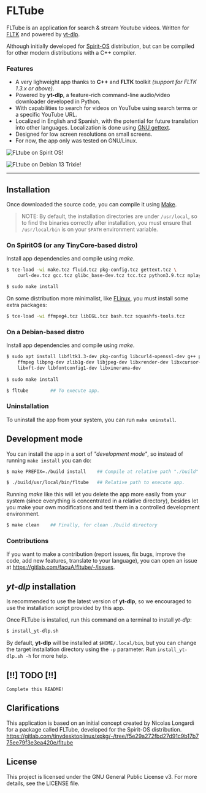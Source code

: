 # FLTube

FLTube is an application for search & stream Youtube videos. Written for [FLTK](https://www.fltk.org/) and powered by [yt-dlp](https://github.com/yt-dlp/yt-dlp).

Although initially developed for [Spirit-OS](https://spirit-os.sourceforge.io/) distribution, but can be compiled for other modern distributions with a C++ compiler.

### Features
- A very lighweight app thanks to **C++** and **FLTK** toolkit *(support for FLTK 1.3.x or above)*.
- Powered by **yt-dlp**, a feature-rich command-line audio/video downloader developed in Python.
- With capabilities to search for videos on YouTube using search terms or a specific YouTube URL.
- Localized in English and Spanish, with the potential for future translation into other languages. Localization is done using [GNU gettext](https://www.gnu.org/software/gettext/).
- Designed for low screen resolutions on small screens.
- For now, the app only was tested on GNU/Linux.

![FLtube on Spirit OS!](https://i.postimg.cc/44QyBXH8/fltube-screenshot-5.png    "Fltube on Spirit OS")

![FLtube on Debian 13 Trixie!](https://i.postimg.cc/yYfdCnPc/fltube-screenshot-6.png "Fltube on Debian 13 Trixie")

------------

## Installation

Once downloaded the source code, you can compile it using [Make](https://www.gnu.org/software/make/). 
> NOTE: By default, the installation directories are under `/usr/local`, so to find the binaries correctly after installation, you must ensure that `/usr/local/bin` is on your `$PATH` environment variable.

### On SpiritOS (or any TinyCore-based distro)

Install app dependencies and compile using *make*.

```bash
$ tce-load -wi make.tcz fluid.tcz pkg-config.tcz gettext.tcz \ 
    curl-dev.tcz gcc.tcz glibc_base-dev.tcz tcc.tcz python3.9.tcz mplayer-cli.tcz 

$ sudo make install
```

On some distribution more minimalist, like [FLinux](https://flinux-distro.sourceforge.io/), you must install some extra packages: 
```bash
$ tce-load -wi ffmpeg4.tcz libEGL.tcz bash.tcz squashfs-tools.tcz
``` 

### On a Debian-based distro

Install app dependencies and compile using *make*.
```bash
$ sudo apt install libfltk1.3-dev pkg-config libcurl4-openssl-dev g++ python3 gettext wget mplayer\
    ffmpeg libpng-dev zlib1g-dev libjpeg-dev libxrender-dev libxcursor-dev libxfixes-dev libxext-dev \
    libxft-dev libfontconfig1-dev libxinerama-dev
    
$ sudo make install

$ fltube        ## To execute app.
```

### Uninstallation

To uninstall the app from your system, you can run `make uninstall`.

## Development mode

You can install the app in a sort of *"development mode"*, so instead of running `make install` you can do:

```bash
$ make PREFIX=./build install    ## Compile at relative path "./build"

$ ./build/usr/local/bin/fltube   ## Relative path to execute app.
```
Running *make* like this will let you delete the app more easily from your system (since everything is concentrated in a relative directory), besides let you make your own modifications and test them in a controlled development environment.

```bash
$ make clean    ## Finally, for clean ./build directory
```

### Contributions

If you want to make a contribution (report issues, fix bugs, improve the code, add new features, translate to your language), you can open an issue at https://gitlab.com/facuA/fltube/-/issues.

## *yt-dlp* installation

Is recommended to use the latest version of **yt-dlp**, so we encouraged to use the installation script provided by this app.

Once FLTube is installed, run this command on a terminal to install *yt-dlp*:
```bash
$ install_yt-dlp.sh
```
By default, **yt-dlp** will be installed at `$HOME/.local/bin`, but you can change the target installation directory using the `-p` parameter. Run `install_yt-dlp.sh -h` for more help.

## [!!] TODO [!!]
    
    Complete this README!

## Clarifications

This application is based on an initial concept created by Nicolas Longardi for a package called FLTube, developed for the Spirit-OS distribution. https://gitlab.com/tinydesktoplinux/xpkg/-/tree/f5e29a272fbd27d91c9b17b775ee79f3e3ea420e/fltube

    
## License

This project is licensed under the GNU General Public License v3. For more details, see the LICENSE file.

